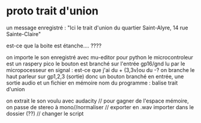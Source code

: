 # proto trait d'union

un message enregistré :
"Ici le trait d'union du quartier Saint-Alyre, 
14 rue Sainte-Claire"

est-ce que la boite est étanche.... ????

on importe le son enregistré avec mu-editor pour python
le microcontroleur est un raspery pico
le bouton est branché sur l'entrée gp16/gnd
lu par le micropocesseur en signal : est-ce que j'ai du + (3,3v)ou du -? 
on branche le haut parleur sur gp1,2,3 (sortie)
donc un bouton branché en entrée, une sortie audio et un fichier en mémoire
nom du programme : balise trait d'union

on extrait le son voulu avec audacity // pour gagner de l'espace mémoire, on passe de stereo à mono//normaliser // exporter en .wav
importer dans le dossier (??) // changer le script

